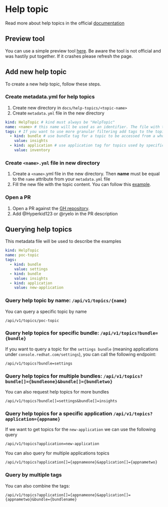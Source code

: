 # Help topic

Read more about help topics in the official [documentation](https://github.com/patternfly/patternfly-quickstarts/tree/main/packages/module#in-app--in-context-help-panel)

## Preview tool

You can use a simple preview tool [here](https://help-topics-content-preview.surge.sh/). Be aware the tool is not official and was hastily put together. If it crashes please refresh the page.


## Add new help topic

To create a new help topic, follow these steps.

### Create metadata.yml for help topics

1. Create new directory in `docs/help-topics/<topic-name>`
2. Create `metadata.yml` file in the new directory

```yml
kind: HelpTopic # kind must always be "HelpTopic"
name: <name> # this name will be used as an identifier. The file with the content must use the same name `new-topic.yml`
tags: # If you want to use more granular filtering add tags to the topic
  - kind: bundle # use bundle tag for a topic to be accessed from a whole bundle eg. console.redhat.com/insights
    value: insights
  - kind: application # use application tag for topics used by specific application
    value: inventory

```
### Create `<name>.yml` file in new directory

1. Create a `<name>`.yml file in the new directory. Then **name** must be equal to the `name` attribute from your `metadata.yml` file
2. Fill the new file with the topic content. You can follow this [example](https://github.com/patternfly/patternfly-quickstarts/tree/main/packages/module#example-help-topic-in-yaml-with-markdown-support-for-content-and-links).

### Open a PR

1. Open a PR against the [GH repository](https://github.com/RedHatInsights/quickstarts).
2. Add @Hyperkid123 or @ryelo in the PR description

## Querying help topics

This metadata file will be used to describe the examples

```yml
kind: HelpTopic
name: poc-topic
tags:
  - kind: bundle
    value: settings
  - kind: bundle
    value: insights
  - kind: application
    value: new-application
```

### Query help topic by name: `/api/v1/topics/{name}`

You can query a specific topic by name

```
/api/v1/topics/poc-topic
```

### Query help topics for specific bundle: `/api/v1/topics?bundle={bundle}`

If you want to query a topic for the `settings bundle` (meaning applications under `console.redhat.com/settings`), you can call the following endpoint:

```
/api/v1/topics?bundle=settings
``` 

### Query help topics for multiple bundles: `/api/v1/topics?bundle[]={bundleone}&bundle[]={bundletwo}`

You can also request help topics for more bundles
```
/api/v1/topics?bundle[]=settings&bundle[]=insights
```

### Query help topics for a specific application `/api/v1/topics?application={appname}`

If we want to get topics for the `new-application` we can use the following query

```
/api/v1/topics?application=new-application
```

You can also query for multiple applications topics

`/api/v1/topics?application[]={appnameone}&application[]={appnametwo}`

### Query by multiple tags

You can also combine the tags:
```
/api/v1/topics?application[]={appnameone}&application[]={appnametwo}&bundle={bundlename}
```
